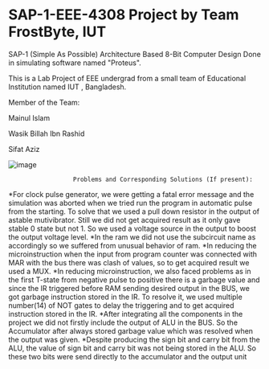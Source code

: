 # SAP-1-EEE-4308 Project by Team FrostByte, IUT
SAP-1 (Simple As Possible)  Architecture Based 8-Bit Computer Design Done in simulating software named "Proteus".

This is a Lab Project of EEE undergrad from a small team of Educational Institution named IUT , Bangladesh.

Member of the Team:

Mainul Islam

Wasik Billah Ibn Rashid

Sifat Aziz


![image](https://github.com/Mainul-Islam-07/SAP-1-8-Bit-Computer-Design/assets/78782260/b7795d27-1d37-492d-b5bb-20017e050311)

                      Problems and Corresponding Solutions (If present):

*For clock pulse generator, we were getting a fatal error message and the simulation was aborted 
when we tried run the program in automatic pulse from the starting. To solve that we used a pull 
down resistor in the output of astable mutivibrator. Still we did not get acquired result as it only 
gave stable 0 state but not 1. So we used a voltage source in the output to boost the output 
voltage level.
*In the ram we did not use the subcircuit name as accordingly so we suffered from unusual 
behavior of ram.
*In reducing the microinstruction when the input from program counter was connected with 
MAR with the bus there was clash of values, so to get acquired result we used a MUX.
*In reducing microinstruction, we also faced problems as in the first T-state from negative pulse 
to positive there is a garbage value and since the IR triggered before RAM sending desired 
output in the BUS, we got garbage instruction stored in the IR. To resolve it, we used multiple 
number(14) of NOT gates to delay the triggering and to get acquired instruction stored in the IR.
*After integrating all the components in the project we did not firstly include the output of ALU 
in the BUS. So the Accumulator after always stored garbage value which was resolved when the 
output was given.
*Despite producing the sign bit and carry bit from the ALU, the value of sign bit and carry bit 
was not being stored in the ALU. So these two bits were send directly to the accumulator and the 
output unit
